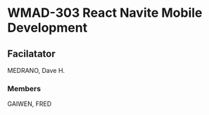 # WMAD-303 React Navite Mobile Development

## Facilatator 
MEDRANO, Dave H.

### Members
GAIWEN, FRED